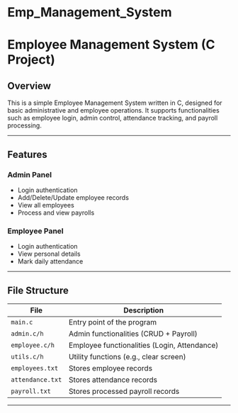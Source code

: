 # Emp_Management_System
# Employee Management System (C Project)

## Overview

This is a simple Employee Management System written in C, designed for basic administrative and employee operations. It supports functionalities such as employee login, admin control, attendance tracking, and payroll processing.

---

## Features

### Admin Panel
- Login authentication
- Add/Delete/Update employee records
- View all employees
- Process and view payrolls

### Employee Panel
- Login authentication
- View personal details
- Mark daily attendance

---

## File Structure

| File            | Description                                 |
|-----------------|---------------------------------------------|
| `main.c`        | Entry point of the program                  |
| `admin.c/h`     | Admin functionalities (CRUD + Payroll)      |
| `employee.c/h`  | Employee functionalities (Login, Attendance)|
| `utils.c/h`     | Utility functions (e.g., clear screen)      |
| `employees.txt` | Stores employee records                     |
| `attendance.txt`| Stores attendance records                   |
| `payroll.txt`   | Stores processed payroll records            |

---


